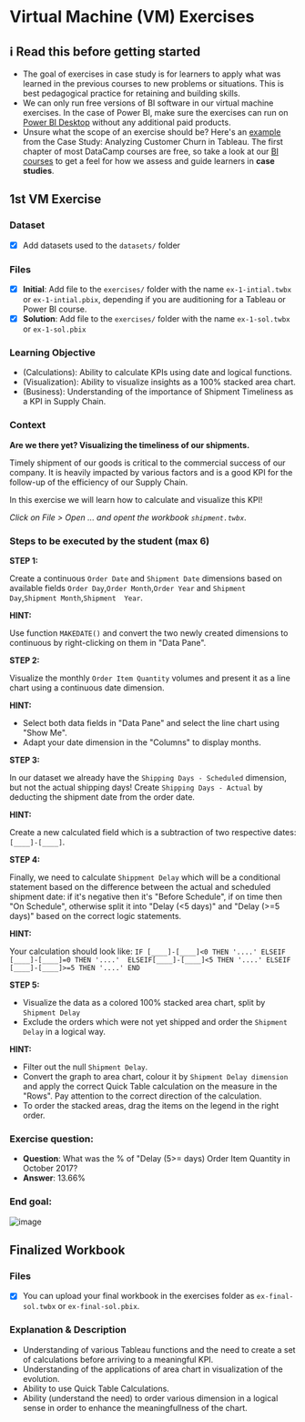 # Virtual Machine (VM) Exercises

## :information_source: Read this before getting started
- The goal of exercises in case study is for learners to apply what was learned in the previous courses to new problems or situations. This is best pedagogical practice for retaining and building skills.
- We can only run free versions of BI software in our virtual machine exercises. In the case of Power BI, make sure the exercises can run on [Power BI Desktop](https://powerbi.microsoft.com/en-us/desktop/) without any additional paid products. 
- Unsure what the scope of an exercise should be? Here's an [example](https://campus.datacamp.com/courses/case-study-analyzing-customer-churn-in-tableau/exploratory-analysis-1?ex=4) from the Case Study: Analyzing Customer Churn in Tableau. The first chapter of most DataCamp courses are free, so take a look at our [BI courses](https://learn.datacamp.com/courses?technologies=Tableau&technologies=Power%20BI) to get a feel for how we assess and guide learners in **case studies**.

## 1st VM Exercise

### Dataset

- [X] Add datasets used to the `datasets/` folder

### Files

- [X] **Initial**: Add file to the `exercises/`  folder with the name `ex-1-intial.twbx` or `ex-1-intial.pbix`, depending if you are auditioning for a Tableau or Power BI course.
- [X] **Solution**: Add file to the `exercises/`  folder with the name `ex-1-sol.twbx` or `ex-1-sol.pbix`

### Learning Objective

- (Calculations): Ability to calculate KPIs using date and logical functions.
- (Visualization): Ability to visualize insights as a 100% stacked area chart.
- (Business): Understanding of the importance of Shipment Timeliness as a KPI in Supply Chain.

### Context

**Are we there yet? Visualizing the timeliness of our shipments.**

Timely shipment of our goods is critical to the commercial success of our company. It is heavily impacted by various factors and is a good KPI for the follow-up of the efficiency of our Supply Chain.

In this exercise we will learn how to calculate and visualize this KPI!

_Click on File > Open ... and opent the workbook `shipment.twbx`_.

### Steps to be executed by the student (max 6)

**STEP 1:**

Create a continuous `Order Date` and `Shipment Date` dimensions based on available fields `Order Day`,`Order Month`,`Order Year` and `Shipment Day`,`Shipment Month`,`Shipment  Year`.

**HINT:**

Use function `MAKEDATE()` and convert the two newly created dimensions to continuous by right-clicking on them in "Data Pane".

**STEP 2:**

Visualize the monthly `Order Item Quantity` volumes and present it as a line chart using a continuous date dimension.

**HINT:**

- Select both data fields in "Data Pane" and select the line chart using "Show Me".
- Adapt your date dimension in the "Columns" to display months.

**STEP 3:**

In our dataset we already have the `Shipping Days - Scheduled` dimension, but not the actual shipping days! Create `Shipping Days - Actual` by deducting the shipment date from the order date.

**HINT:**

Create a new calculated field which is a subtraction of two respective dates: `[____]-[____]`.

**STEP 4:**

Finally, we need to calculate `Shippment Delay` which will be a conditional statement based on the difference between the actual and scheduled shipment date: if it's negative then it's "Before Schedule", if on time then "On Schedule", otherwise split it into "Delay (<5 days)" and "Delay (>=5 days)" based on the correct logic statements.

**HINT:**

Your calculation should look like:
`IF [____]-[____]<0 THEN '....'
ELSEIF [____]-[____]=0 THEN '....' 
ELSEIF[____]-[____]<5 THEN '....'
ELSEIF [____]-[____]>=5 THEN '....' END`

**STEP 5:**

- Visualize the data as a colored 100% stacked area chart, split by `Shipment Delay`
- Exclude the orders which were not yet shipped and order the `Shipment Delay` in a logical way.

**HINT:**

- Filter out the null `Shipment Delay`.
- Convert the graph to area chart, colour it by `Shipment Delay dimension` and apply the correct Quick Table calculation on the measure in the "Rows". Pay attention to the correct direction of the calculation.
- To order the stacked areas, drag the items on the legend in the right order.

### Exercise question:
- **Question**: What was the % of "Delay (5>= days) Order Item Quantity in October 2017?
- **Answer**: 13.66%

### End goal:

![image](https://user-images.githubusercontent.com/95186405/224835001-8e98cd46-c5be-43bd-8a1a-9b62905baaa4.png)

## Finalized Workbook

### Files
- [X] You can upload your final workbook in the exercises folder as `ex-final-sol.twbx` or `ex-final-sol.pbix`.

### Explanation & Description
- Understanding of various Tableau functions and the need to create a set of calculations before arriving to a meaningful KPI. 
- Understanding of the applications of area chart in visualization of the evolution.
- Ability to use Quick Table Calculations.
- Ability (understand the need) to order various dimension in a logical sense in order to enhance the meaningfullness of the chart.
